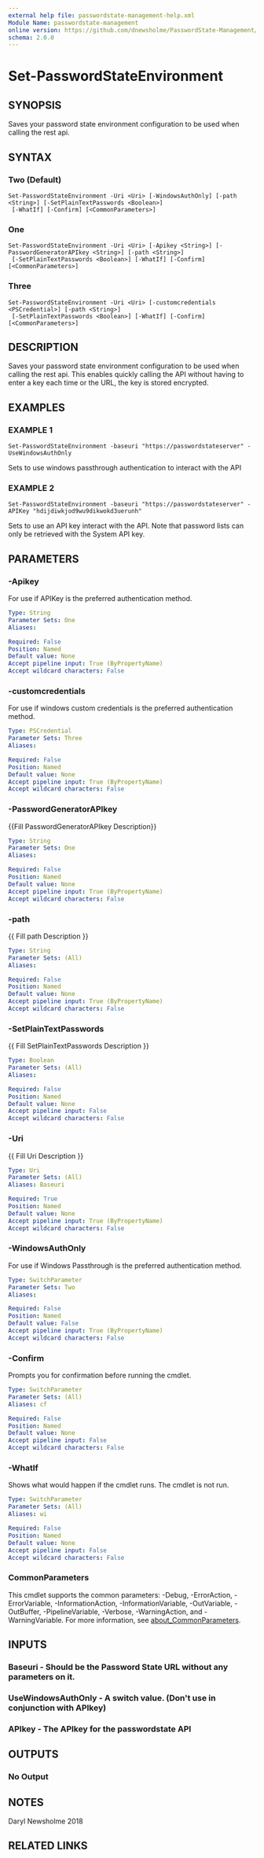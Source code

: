 ```yaml
---
external help file: passwordstate-management-help.xml
Module Name: passwordstate-management
online version: https://github.com/dnewsholme/PasswordState-Management/blob/master/docs/Set-PasswordStateEnvironment.md
schema: 2.0.0
---
```


# Set-PasswordStateEnvironment

## SYNOPSIS
Saves your password state environment configuration to be used when calling the rest api.

## SYNTAX

### Two (Default)
```
Set-PasswordStateEnvironment -Uri <Uri> [-WindowsAuthOnly] [-path <String>] [-SetPlainTextPasswords <Boolean>]
 [-WhatIf] [-Confirm] [<CommonParameters>]
```

### One
```
Set-PasswordStateEnvironment -Uri <Uri> [-Apikey <String>] [-PasswordGeneratorAPIkey <String>] [-path <String>]
 [-SetPlainTextPasswords <Boolean>] [-WhatIf] [-Confirm] [<CommonParameters>]
```

### Three
```
Set-PasswordStateEnvironment -Uri <Uri> [-customcredentials <PSCredential>] [-path <String>]
 [-SetPlainTextPasswords <Boolean>] [-WhatIf] [-Confirm] [<CommonParameters>]
```

## DESCRIPTION
Saves your password state environment configuration to be used when calling the rest api.
This enables quickly calling the API without having to enter a key each time or the URL, the key is stored encrypted.

## EXAMPLES

### EXAMPLE 1
```
Set-PasswordStateEnvironment -baseuri "https://passwordstateserver" -UseWindowsAuthOnly
```

Sets to use windows passthrough authentication to interact with the API

### EXAMPLE 2
```
Set-PasswordStateEnvironment -baseuri "https://passwordstateserver" -APIKey "hdijdiwkjod9wu9dikwokd3uerunh"
```

Sets to use an API key interact with the API.
Note that password lists can only be retrieved with the System API key.

## PARAMETERS

### -Apikey
For use if APIKey is the preferred authentication method.

```yaml
Type: String
Parameter Sets: One
Aliases:

Required: False
Position: Named
Default value: None
Accept pipeline input: True (ByPropertyName)
Accept wildcard characters: False
```

### -customcredentials
For use if windows custom credentials is the preferred authentication method.

```yaml
Type: PSCredential
Parameter Sets: Three
Aliases:

Required: False
Position: Named
Default value: None
Accept pipeline input: True (ByPropertyName)
Accept wildcard characters: False
```

### -PasswordGeneratorAPIkey
{{Fill PasswordGeneratorAPIkey Description}}

```yaml
Type: String
Parameter Sets: One
Aliases:

Required: False
Position: Named
Default value: None
Accept pipeline input: True (ByPropertyName)
Accept wildcard characters: False
```

### -path
{{ Fill path Description }}

```yaml
Type: String
Parameter Sets: (All)
Aliases:

Required: False
Position: Named
Default value: None
Accept pipeline input: True (ByPropertyName)
Accept wildcard characters: False
```

### -SetPlainTextPasswords
{{ Fill SetPlainTextPasswords Description }}

```yaml
Type: Boolean
Parameter Sets: (All)
Aliases:

Required: False
Position: Named
Default value: None
Accept pipeline input: False
Accept wildcard characters: False
```

### -Uri
{{ Fill Uri Description }}

```yaml
Type: Uri
Parameter Sets: (All)
Aliases: Baseuri

Required: True
Position: Named
Default value: None
Accept pipeline input: True (ByPropertyName)
Accept wildcard characters: False
```

### -WindowsAuthOnly
For use if Windows Passthrough is the preferred authentication method.

```yaml
Type: SwitchParameter
Parameter Sets: Two
Aliases:

Required: False
Position: Named
Default value: False
Accept pipeline input: True (ByPropertyName)
Accept wildcard characters: False
```

### -Confirm
Prompts you for confirmation before running the cmdlet.

```yaml
Type: SwitchParameter
Parameter Sets: (All)
Aliases: cf

Required: False
Position: Named
Default value: None
Accept pipeline input: False
Accept wildcard characters: False
```

### -WhatIf
Shows what would happen if the cmdlet runs.
The cmdlet is not run.

```yaml
Type: SwitchParameter
Parameter Sets: (All)
Aliases: wi

Required: False
Position: Named
Default value: None
Accept pipeline input: False
Accept wildcard characters: False
```

### CommonParameters
This cmdlet supports the common parameters: -Debug, -ErrorAction, -ErrorVariable, -InformationAction, -InformationVariable, -OutVariable, -OutBuffer, -PipelineVariable, -Verbose, -WarningAction, and -WarningVariable. For more information, see [about_CommonParameters](http://go.microsoft.com/fwlink/?LinkID=113216).

## INPUTS

### Baseuri - Should be the Password State URL without any parameters on it.
### UseWindowsAuthOnly - A switch value. (Don't use in conjunction with APIkey)
### APIkey - The APIkey for the passwordstate API
## OUTPUTS

### No Output
## NOTES
Daryl Newsholme 2018

## RELATED LINKS
